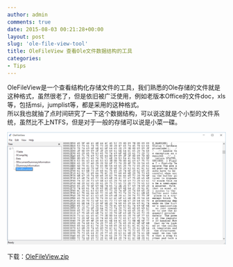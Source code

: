 ```yaml
---
author: admin
comments: true
date: 2015-08-03 00:21:28+00:00
layout: post
slug: 'ole-file-view-tool'
title: OleFileView 查看Ole文件数据结构的工具
categories:
- Tips
---
```


OleFileView是一个查看结构化存储文件的工具，我们熟悉的Ole存储的文件就是这种格式，虽然很老了，但是依旧被广泛使用，例如老版本Office的文件doc，xls等，包括msi，jumplist等，都是采用的这种格式。  
所以我也就抽了点时间研究了一下这个数据结构，可以说这就是个小型的文件系统，虽然比不上NTFS，但是对于一般的存储可以说是小菜一碟。

[![20150803003316](/uploads/2015/08/20150803003316.png)](/uploads/2015/08/20150803003316.png)

下载：[OleFileView.zip](/uploads/2015/08/OleFileView.zip)